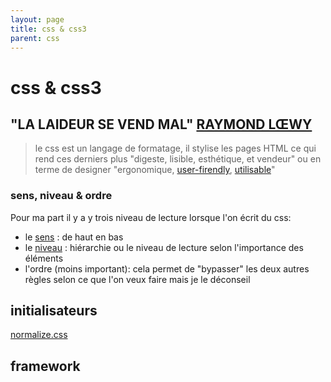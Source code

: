```yaml
---
layout: page
title: css & css3
parent: css
--- 
```

# css & css3
"LA LAIDEUR SE VEND MAL" [RAYMOND LŒWY](http://www.gallimard.fr/Catalogue/GALLIMARD/Tel/La-laideur-se-vend-mal)
---
> le css est un langage de formatage, il stylise les pages HTML ce qui rend ces derniers plus "digeste, lisible, esthétique, et vendeur" ou en terme de designer "ergonomique, [user-firendly](#sens), [utilisable](../graphismelossaireDev.md#usabilité)"

### sens, niveau & ordre
Pour ma part il y a y trois niveau de lecture lorsque l'on écrit du css:
- le [sens](#sens) : de haut en bas
- le [niveau](#niveau-&-hiérarchie) : hiérarchie ou le niveau de lecture selon l'importance des éléments
- l'ordre (moins important): cela permet de "bypasser" les deux autres règles selon ce que l'on veux faire mais je le déconseil

## initialisateurs
[normalize.css](cssAndSass/normalize_init.css)

## framework
[]()

